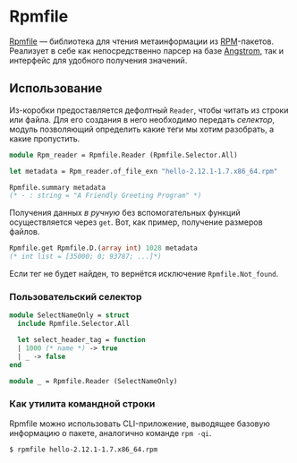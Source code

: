 # Rpmfile

[Rpmfile] &mdash; библиотека для чтения метаинформации из [RPM]-пакетов.
Реализует в себе как непосредственно парсер на базе [Angstrom](./angstrom.md), 
так и интерфейс для удобного получения значений.

## Использование

Из-коробки предоставляется дефолтный `Reader`, чтобы читать из строки или файла. 
Для его создания в него необходимо передать *селектор*, модуль позволяющий определить
какие теги мы хотим разобрать, а какие пропустить.

```ocaml
module Rpm_reader = Rpmfile.Reader (Rpmfile.Selector.All)

let metadata = Rpm_reader.of_file_exn "hello-2.12.1-1.7.x86_64.rpm"

Rpmfile.summary metadata
(* - : string = "A Friendly Greeting Program" *)
```

Получения данных *в ручную* без вспомогательных функций осуществляется через `get`. 
Вот, как пример, получение размеров файлов. 

```ocaml
Rpmfile.get Rpmfile.D.(array int) 1028 metadata
(* int list = [35000; 0; 93787; ...]*)
```

Если тег не будет найден, то вернётся исключение `Rpmfile.Not_found`.

### Пользовательский селектор

```ocaml
module SelectNameOnly = struct
  include Rpmfile.Selector.All

  let select_header_tag = function 
  | 1000 (* name *) -> true
  | _ -> false
end

module _ = Rpmfile.Reader (SelectNameOnly)
```

### Как утилита командной строки

Rpmfile можно использовать CLI-приложение, выводящее базовую информацию о пакете, 
аналогично команде `rpm -qi`.

```sh
$ rpmfile hello-2.12.1-1.7.x86_64.rpm
```


[Rpmfile]: https://github.com/dx3mod/rpmfile
[RPM]: https://ru.wikipedia.org/wiki/RPM
